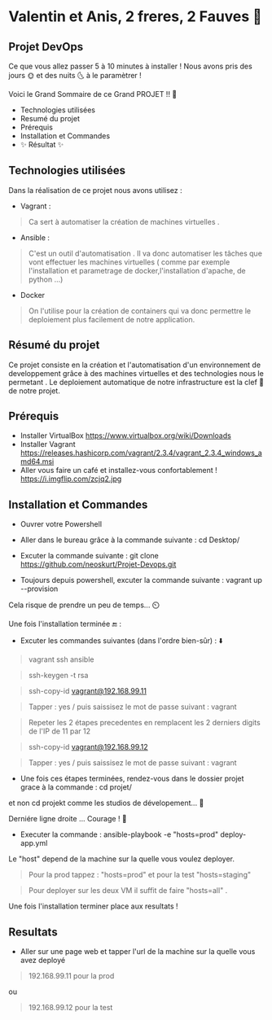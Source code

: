 # Valentin et Anis, 2 freres, 2 Fauves 👬
## Projet DevOps

Ce que vous allez passer 5 à 10 minutes à installer !
Nous avons pris des jours 🌞 et des nuits 🌜 à le paramètrer !

Voici le Grand Sommaire de ce Grand PROJET !! 👊

- Technologies utilisées
- Resumé du projet
- Prérequis 
- Installation et Commandes 
- ✨ Résultat  ✨


## Technologies utilisées

Dans la réalisation de ce projet nous avons utilisez :
- Vagrant :
> Ca sert à automatiser la création de machines virtuelles .
- Ansible :
> C'est un outil d'automatisation . Il va donc automatiser les tâches que vont effectuer les machines virtuelles ( comme par exemple l'installation et parametrage de docker,l'installation d'apache, de python ...)
- Docker
> On l'utilise pour la création de containers qui va donc permettre le deploiement plus facilement de notre application.

## Résumé du projet 

Ce projet consiste en la création et l'automatisation d'un environnement de developpement grâce à des machines virtuelles et des technologies nous le permetant . Le deploiement automatique de notre infrastructure est la clef 🔑 de notre projet.

## Prérequis

- Installer VirtualBox 
    https://www.virtualbox.org/wiki/Downloads
- Installer Vagrant 
    https://releases.hashicorp.com/vagrant/2.3.4/vagrant_2.3.4_windows_amd64.msi
- Aller vous faire un café et installez-vous confortablement !
    https://i.imgflip.com/zcjq2.jpg

## Installation et Commandes
- Ouvrer votre Powershell

- Aller dans le bureau grâce à la commande suivante : cd Desktop/

- Excuter la commande suivante : git clone https://github.com/neoskurt/Projet-Devops.git

- Toujours depuis powershell, excuter la commande suivante : vagrant up --provision

Cela risque de prendre un peu de temps... ⏲️

Une fois l'installation terminée 🔚 :

- Excuter les commandes suivantes (dans l'ordre bien-sûr) : ⬇️

> vagrant ssh ansible

> ssh-keygen -t rsa

> ssh-copy-id vagrant@192.168.99.11

> Tapper : yes / puis saissisez le mot de passe suivant : vagrant

> Repeter les 2 étapes precedentes en remplacent les 2 derniers digits de l'IP de 11 par 12

> ssh-copy-id vagrant@192.168.99.12

> Tapper : yes / puis saissisez le mot de passe suivant : vagrant 

- Une fois ces étapes terminées, rendez-vous dans le dossier projet grace à la commande : cd projet/

et non cd projekt comme les studios de dévelopement... 🤡

Derniére ligne droite ... Courage ! 💪

- Executer la commande : ansible-playbook -e "hosts=prod" deploy-app.yml


Le "host" depend de la machine sur la quelle vous voulez deployer.

> Pour la prod tappez : "hosts=prod" et pour la test "hosts=staging"

> Pour deployer sur les deux VM il suffit de faire "hosts=all" .

Une fois l'installation terminer place aux resultats !

## Resultats

- Aller sur une page web et tapper l'url de la machine sur la quelle vous avez deployé

> 192.168.99.11 pour la prod

ou

> 192.168.99.12 pour la test

